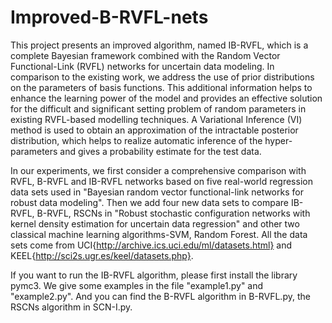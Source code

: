 # Improved-B-RVFL-nets
This project presents an improved algorithm, named IB-RVFL, which is a complete Bayesian framework combined with the Random Vector Functional-Link (RVFL) networks for uncertain data modeling. In comparison to the existing work, we address the use of prior distributions on the parameters of basis functions. This additional information helps to enhance the learning power of the model and provides an effective solution for the difficult and significant setting problem of random parameters in existing RVFL-based modelling techniques. A Variational Inference (VI) method is used to obtain an approximation of the intractable posterior distribution, which helps to realize automatic inference of the hyper-parameters and gives a probability estimate for the test data. 

In our experiments, we first consider a comprehensive comparison with RVFL, B-RVFL and IB-RVFL networks based on five real-world regression data sets used in "Bayesian random vector functional-link networks for robust data modeling". Then we add four new data sets to compare IB-RVFL, B-RVFL, RSCNs in "Robust stochastic configuration networks with kernel density estimation for uncertain data regression" and other two classical machine learning algorithms-SVM, Random Forest. All the data sets come from UCI{http://archive.ics.uci.edu/ml/datasets.html} and KEEL{http://sci2s.ugr.es/keel/datasets.php}.

If you want to run the IB-RVFL algorithm, please first install the library pymc3. We give some examples in the file "example1.py" and "example2.py". And you can find the B-RVFL algorithm in B-RVFL.py, the RSCNs algorithm in SCN-I.py. 
